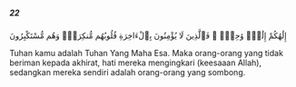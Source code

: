 ##### 22

<span class="ayah">إِلَٰهُكُمْ إِلَٰهٌۭ وَٰحِدٌۭ ۚ فَٱلَّذِينَ لَا يُؤْمِنُونَ بِٱلْءَاخِرَةِ قُلُوبُهُم مُّنكِرَةٌۭ وَهُم مُّسْتَكْبِرُونَ</span>

<span class="ayah_translation">Tuhan kamu adalah Tuhan Yang Maha Esa. Maka orang-orang yang tidak beriman kepada akhirat, hati mereka mengingkari (keesaaan Allah), sedangkan mereka sendiri adalah orang-orang yang sombong.</span>
